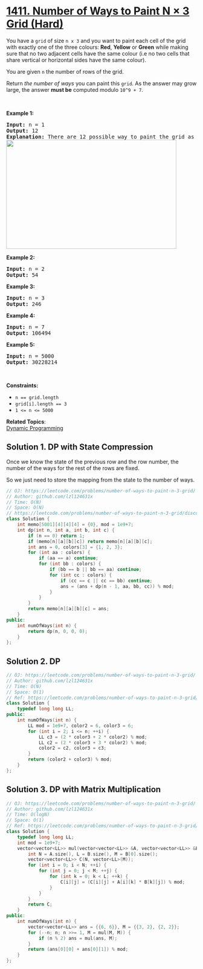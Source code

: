 # [1411. Number of Ways to Paint N × 3 Grid (Hard)](https://leetcode.com/problems/number-of-ways-to-paint-n-3-grid/)

<p>You have a <code>grid</code> of size <code>n x 3</code> and you want to paint each cell of the grid with exactly&nbsp;one of the three colours: <strong>Red</strong>, <strong>Yellow</strong> or <strong>Green</strong>&nbsp;while making sure that no two adjacent cells have&nbsp;the same colour (i.e no two cells that share vertical or horizontal sides have the same colour).</p>

<p>You are given <code>n</code> the number of rows of the grid.</p>

<p>Return <em>the number of ways</em> you can paint this <code>grid</code>. As the answer may grow large, the answer <strong>must be</strong> computed modulo&nbsp;<code>10^9 + 7</code>.</p>

<p>&nbsp;</p>
<p><strong>Example 1:</strong></p>

<pre><strong>Input:</strong> n = 1
<strong>Output:</strong> 12
<strong>Explanation:</strong> There are 12 possible way to paint the grid as shown:
<img alt="" src="https://assets.leetcode.com/uploads/2020/03/26/e1.png" style="width: 450px; height: 289px;">
</pre>

<p><strong>Example 2:</strong></p>

<pre><strong>Input:</strong> n = 2
<strong>Output:</strong> 54
</pre>

<p><strong>Example 3:</strong></p>

<pre><strong>Input:</strong> n = 3
<strong>Output:</strong> 246
</pre>

<p><strong>Example 4:</strong></p>

<pre><strong>Input:</strong> n = 7
<strong>Output:</strong> 106494
</pre>

<p><strong>Example 5:</strong></p>

<pre><strong>Input:</strong> n = 5000
<strong>Output:</strong> 30228214
</pre>

<p>&nbsp;</p>
<p><strong>Constraints:</strong></p>

<ul>
	<li><code>n == grid.length</code></li>
	<li><code>grid[i].length == 3</code></li>
	<li><code>1 &lt;= n &lt;= 5000</code></li>
</ul>

**Related Topics**:  
[Dynamic Programming](https://leetcode.com/tag/dynamic-programming/)

## Solution 1. DP with State Compression

Once we know the state of the previous row and the row number, the number of the ways for the rest of the rows are fixed.

So we just need to store the mapping from the state to the number of ways.

```cpp
// OJ: https://leetcode.com/problems/number-of-ways-to-paint-n-3-grid/
// Author: github.com/lzl124631x
// Time: O(N)
// Space: O(N)
// https://leetcode.com/problems/number-of-ways-to-paint-n-3-grid/discuss/574912/JavaC%2B%2B-DFS-Memoization-with-Picture-Clean-code
class Solution {
    int memo[5001][4][4][4] = {0}, mod = 1e9+7;
    int dp(int n, int a, int b, int c) {
        if (n == 0) return 1;
        if (memo[n][a][b][c]) return memo[n][a][b][c];
        int ans = 0, colors[3] = {1, 2, 3};
        for (int aa : colors) {
            if (aa == a) continue;
            for (int bb : colors) {
                if (bb == b || bb == aa) continue;
                for (int cc : colors) {
                    if (cc == c || cc == bb) continue;
                    ans = (ans + dp(n - 1, aa, bb, cc)) % mod;
                }
            }
        }
        return memo[n][a][b][c] = ans;
    }
public:
    int numOfWays(int n) {
        return dp(n, 0, 0, 0);
    }
};
```

## Solution 2. DP

```cpp
// OJ: https://leetcode.com/problems/number-of-ways-to-paint-n-3-grid/
// Author: github.com/lzl124631x
// Time: O(N)
// Space: O(1)
// Ref: https://leetcode.com/problems/number-of-ways-to-paint-n-3-grid/discuss/574943/Java-Detailed-Explanation-with-Graph-Demo-DP-Easy-Understand
class Solution {
    typedef long long LL;
public:
    int numOfWays(int n) {
        LL mod = 1e9+7, color2 = 6, color3 = 6;
        for (int i = 2; i <= n; ++i) {
            LL c3 = (2 * color3 + 2 * color2) % mod;
            LL c2 = (2 * color3 + 3 * color2) % mod;
            color2 = c2, color3 = c3;
        }
        return (color2 + color3) % mod;
    }
};
```

## Solution 3. DP with Matrix Multiplication

```cpp
// OJ: https://leetcode.com/problems/number-of-ways-to-paint-n-3-grid/
// Author: github.com/lzl124631x
// Time: O(logN)
// Space: O(1)
// Ref: https://leetcode.com/problems/number-of-ways-to-paint-n-3-grid/discuss/575485/C%2B%2BPython-O(logN)-Time
class Solution {
    typedef long long LL;
    int mod = 1e9+7;
    vector<vector<LL>> mul(vector<vector<LL>> &A, vector<vector<LL>> &B) {
        int N = A.size(), L = B.size(), M = B[0].size();
        vector<vector<LL>> C(N, vector<LL>(M));
        for (int i = 0; i < N; ++i) {
            for (int j = 0; j < M; ++j) {
                for (int k = 0; k < L; ++k) {
                    C[i][j] = (C[i][j] + A[i][k] * B[k][j]) % mod;
                }
            }
        }
        return C;
    }
public:
    int numOfWays(int n) {
        vector<vector<LL>> ans = {{6, 6}}, M = {{3, 2}, {2, 2}};
        for (--n; n; n >>= 1, M = mul(M, M)) {
            if (n % 2) ans = mul(ans, M);
        }
        return (ans[0][0] + ans[0][1]) % mod;
    }
};
```